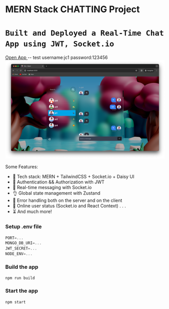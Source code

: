 # MERN Stack CHATTING Project 
# ``` Built and Deployed a Real-Time Chat App using JWT, Socket.io ```
[Open App ](https://chattingmessenger.onrender.com/)  -- test username:jc1 password:123456
![Demo App](https://github.com/pranavagni1516/chattingMessenger/blob/main/demo.png?raw=true)

Some Features:

-   🌟 Tech stack: MERN + TailwindCSS + Socket.io + Daisy UI
-   🎃 Authentication && Authorization with JWT
-   👾 Real-time messaging with Socket.io
-   👌 Global state management with Zustand 
-   🐞 Error handling both on the server and on the client
-   🚀 Online user status (Socket.io and React Context)
.
.
.
-   ⏳ And much more!

  ### Setup .env file

```js
PORT=...
MONGO_DB_URI=...
JWT_SECRET=...
NODE_ENV=...
```

### Build the app

```shell
npm run build
```

### Start the app

```shell
npm start
```

